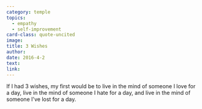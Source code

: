 ```yaml
---
category: temple
topics:
  - empathy
  - self-improvement
card-class: quote-uncited
image:
title: 3 Wishes
author:
date: 2016-4-2
text:  
link:
---
```

If I had 3 wishes, my first would be to live in the mind of someone I love for a day, live in the mind of someone I hate for a day, and live in the mind of someone I've lost for a day.
